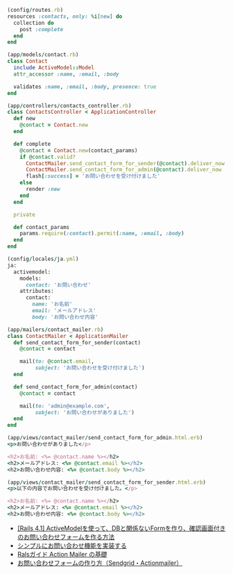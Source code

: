 ```ruby
(config/routes.rb)
resources :contacts, only: %i[new] do
  collection do
    post :complete
  end
end
```

```ruby
(app/models/contact.rb)
class Contact
  include ActiveModel::Model
  attr_accessor :name, :email, :body

  validates :name, :email, :body, presence: true
end
```

```ruby
(app/controllers/contacts_controller.rb)
class ContactsController < ApplicationController
  def new
    @contact = Contact.new
  end

  def complete
    @contact = Contact.new(contact_params)
    if @contact.valid?
      ContactMailer.send_contact_form_for_sender(@contact).deliver_now
      ContactMailer.send_contact_form_for_admin(@contact).deliver_now
      flash[:success] = 'お問い合わせを受け付けました'
    else
      render :new
    end
  end

  private

  def contact_params
    params.require(:contact).permit(:name, :email, :body)
  end
end
```

```ruby
(config/locales/ja.yml)
ja:
  activemodel:
    models:
      contact: 'お問い合わせ'
    attributes:
      contact:
        name: 'お名前'
        email: 'メールアドレス'
        body: 'お問い合わせ内容'
```

```ruby
(app/mailers/contact_mailer.rb)
class ContactMailer < ApplicationMailer
  def send_contact_form_for_sender(contact)
    @contact = contact

    mail(to: @contact.email,
         subject: 'お問い合わせを受け付けました')
  end

  def send_contact_form_for_admin(contact)
    @contact = contact

    mail(to: 'admin@example.com',
         subject: 'お問い合わせがありました')
  end
end
```

```ruby
(app/views/contact_mailer/send_contact_form_for_admin.html.erb)
<p>お問い合わせがありました</p>

<h2>お名前: <%= @contact.name %></h2>
<h2>メールアドレス: <%= @contact.email %></h2>
<h2>お問い合わせ内容: <%= @contact.body %></h2>
```

```ruby
(app/views/contact_mailer/send_contact_form_for_sender.html.erb)
<p>以下の内容でお問い合わせを受け付けました。</p>

<h2>お名前: <%= @contact.name %></h2>
<h2>メールアドレス: <%= @contact.email %></h2>
<h2>お問い合わせ内容: <%= @contact.body %></h2>
```

- [[Rails 4.1] ActiveModelを使って、DBと関係ないFormを作り、確認画面付きのお問い合わせフォームを作る方法](https://qiita.com/colorrabbit/items/787f914497693cb38e6c)
- [シンプルにお問い合わせ機能を実装する](https://qiita.com/s_rkamot/items/d6d0e9abb43383342fd6)
- [Ralsガイド Action Mailer の基礎](https://railsguides.jp/action_mailer_basics.html)
- [お問い合わせフォームの作り方（Sendgrid・Actionmailer）](https://www.blograils.com/posts/rails-contactform)
